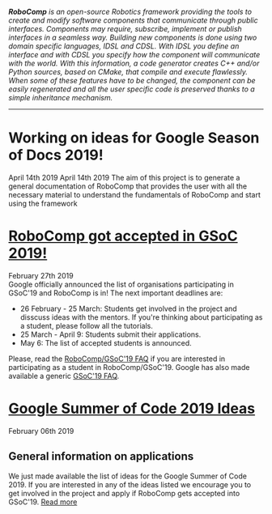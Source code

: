 _**RoboComp** is an open-source Robotics framework providing the tools to create and modify software components that communicate through public interfaces. Components may require, subscribe, implement or publish interfaces in a seamless way. Building new components is done using two domain specific languages, IDSL and CDSL. With IDSL you define an interface and with CDSL you specify how the component will communicate with the world. With this information, a code generator creates C++ and/or Python sources, based on CMake, that compile and execute flawlessly. When some of these features have to be changed, the component can be easily regenerated and all the user specific code is preserved thanks to a simple inheritance mechanism._

* * *

# Working on ideas for Google Season of Docs 2019!
<span class="post-date">April 14th 2019</span> 
April 14th 2019 The aim of this project is to generate a general documentation of RoboComp that provides the user with all the necessary material to understand the fundamentals of RoboComp and start using the framework



# [RoboComp got accepted in GSoC 2019!](/web/blog/gsoc/faq2019)
<span class="post-date">February 27th 2019</span>  
Google officially announced the list of organisations participating in GSoC'19 and RoboComp is in! The next important deadlines are:
* 26 February - 25 March: Students get involved in the project and disscuss ideas with the mentors. If you're thinking about participating as a student, please follow all the tutorials.
* 25 March - April 9: Students submit their applications.
* May 6: The list of accepted students is announced.

Please, read the [RoboComp/GSoC'19 FAQ](/web/blog/gsoc/faq2019) if you are interested in participating as a student in RoboComp/GSoC'19. Google has also made available a generic [GSoC'19 FAQ](https://developers.google.com/open-source/gsoc/faq).



# [Google Summer of Code 2019 Ideas](/web/blog/gsoc/ideas2019)
<span class="post-date">February 06th 2019</span> 
## General information on applications
We just made available the list of ideas for the Google Summer of Code 2019. If you are interested in any of the ideas listed we encourage you to get involved in the project and apply if RoboComp gets accepted into GSoC'19.
[Read more](/web/blog/gsoc/ideas2019)

